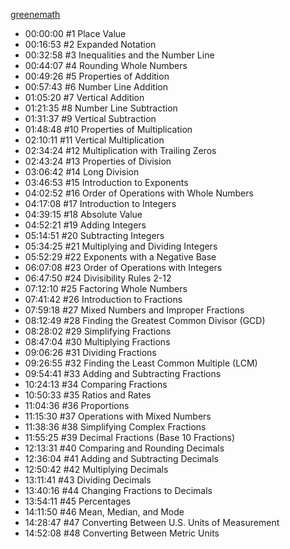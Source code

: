 [greenemath](https://greenemath.com/Prealgebra.html)
- 00:00:00 #1 Place Value 
- 00:16:53 #2 Expanded Notation 
- 00:32:58 #3 Inequalities and the Number Line 
- 00:44:07 #4 Rounding Whole Numbers 
- 00:49:26 #5 Properties of Addition
- 00:57:43 #6 Number Line Addition 
- 01:05:20 #7 Vertical Addition 
- 01:21:35 #8 Number Line Subtraction 
- 01:31:37 #9 Vertical Subtraction
- 01:48:48 #10 Properties of Multiplication
- 02:10:11 #11 Vertical Multiplication 
- 02:34:24 #12 Multiplication with Trailing Zeros 
- 02:43:24 #13 Properties of Division 
- 03:06:42 #14 Long Division 
- 03:46:53 #15 Introduction to Exponents
- 04:02:52 #16 Order of Operations with Whole Numbers 
- 04:17:08 #17 Introduction to Integers
- 04:39:15 #18 Absolute Value 
- 04:52:21 #19 Adding Integers 
- 05:14:51 #20 Subtracting Integers 
- 05:34:25 #21 Multiplying and Dividing Integers 
- 05:52:29 #22 Exponents with a Negative Base 
- 06:07:08 #23 Order of Operations with Integers 
- 06:47:50 #24 Divisibility Rules 2-12
- 07:12:10 #25 Factoring Whole Numbers
- 07:41:42 #26 Introduction to Fractions
- 07:59:18 #27 Mixed Numbers and Improper Fractions
- 08:12:49 #28 Finding the Greatest Common Divisor (GCD)
- 08:28:02 #29 Simplifying Fractions
- 08:47:04 #30 Multiplying Fractions
- 09:06:26 #31 Dividing Fractions
- 09:26:55 #32 Finding the Least Common Multiple (LCM)
- 09:54:41 #33 Adding and Subtracting Fractions
- 10:24:13 #34 Comparing Fractions
- 10:50:33 #35 Ratios and Rates
- 11:04:36 #36 Proportions
- 11:15:30 #37 Operations with Mixed Numbers
- 11:38:36 #38 Simplifying Complex Fractions
- 11:55:25 #39 Decimal Fractions (Base 10 Fractions)
- 12:13:31 #40 Comparing and Rounding Decimals
- 12:36:04 #41 Adding and Subtracting Decimals
- 12:50:42 #42 Multiplying Decimals
- 13:11:41 #43 Dividing Decimals
- 13:40:16 #44 Changing Fractions to Decimals
- 13:54:11 #45 Percentages
- 14:11:50 #46 Mean, Median, and Mode
- 14:28:47 #47 Converting Between U.S. Units of Measurement
- 14:52:08 #48 Converting Between Metric Units